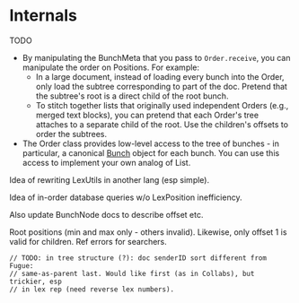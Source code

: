 # Internals

TODO

- By manipulating the BunchMeta that you pass to `Order.receive`, you can manipulate the order on Positions. For example:
  - In a large document, instead of loading every bunch into the Order, only load the subtree corresponding to part of the doc. Pretend that the subtree's root is a direct child of the root bunch.
  - To stitch together lists that originally used independent Orders (e.g., merged text blocks), you can pretend that each Order's tree attaches to a separate child of the root. Use the children's offsets to order the subtrees.
- The Order class provides low-level access to the tree of bunches - in particular, a canonical [Bunch](TODO) object for each bunch. You can use this access to implement your own analog of List.

Idea of rewriting LexUtils in another lang (esp simple).

Idea of in-order database queries w/o LexPosition inefficiency.

Also update BunchNode docs to describe offset etc.

Root positions (min and max only - others invalid). Likewise, only offset 1 is valid for children. Ref errors for searchers.

    // TODO: in tree structure (?): doc senderID sort different from Fugue:
    // same-as-parent last. Would like first (as in Collabs), but trickier, esp
    // in lex rep (need reverse lex numbers).
